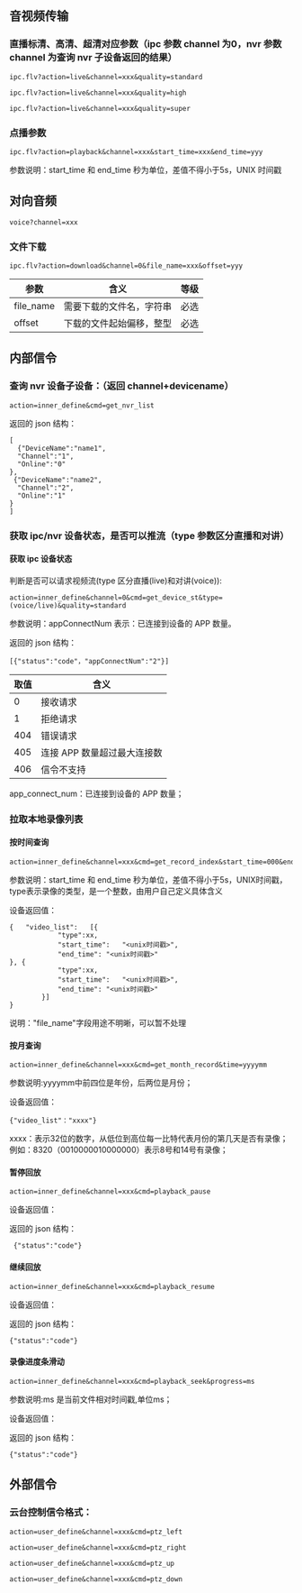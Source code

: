 

## 音视频传输

### 直播标清、高清、超清对应参数（ipc 参数 channel 为0，nvr 参数 channel 为查询 nvr 子设备返回的结果）
```
ipc.flv?action=live&channel=xxx&quality=standard

ipc.flv?action=live&channel=xxx&quality=high

ipc.flv?action=live&channel=xxx&quality=super
```
 

### 点播参数
```
ipc.flv?action=playback&channel=xxx&start_time=xxx&end_time=yyy
```
参数说明：start_time 和 end_time 秒为单位，差值不得小于5s，UNIX 时间戳

## 对向音频
```
voice?channel=xxx
```


### 文件下载
```
ipc.flv?action=download&channel=0&file_name=xxx&offset=yyy
```

| 参数      | 含义                     | 等级 |
| --------- | ------------------------ | ---- |
| file_name | 需要下载的文件名，字符串 | 必选 |
| offset    | 下载的文件起始偏移，整型 | 必选 |

## 内部信令

### 查询 nvr 设备子设备：（返回 channel+devicename）
```
action=inner_define&cmd=get_nvr_list
```

返回的 json 结构：
```
[
  {"DeviceName":"name1",
  "Channel":"1",
  "Online":"0"
},
 {"DeviceName":"name2",
  "Channel":"2",
  "Online":"1"
}
]
```
### 获取 ipc/nvr 设备状态，是否可以推流（type 参数区分直播和对讲）

#### 获取 ipc 设备状态

判断是否可以请求视频流(type 区分直播(live)和对讲(voice)):
```
action=inner_define&channel=0&cmd=get_device_st&type=(voice/live)&quality=standard
```
参数说明：appConnectNum 表示：已连接到设备的 APP 数量。


返回的 json 结构：
```
[{"status":"code"，"appConnectNum":"2"}]
```
 

| 取值 | 含义                        |
| ---- | --------------------------- |
| 0    | 接收请求                    |
| 1    | 拒绝请求                    |
| 404  | 错误请求                    |
| 405  | 连接 APP 数量超过最大连接数 |
| 406  | 信令不支持                  |

app_connect_num：已连接到设备的 APP 数量；



### 拉取本地录像列表

#### 按时间查询
```
action=inner_define&channel=xxx&cmd=get_record_index&start_time=000&end_time=111&type=0
```
参数说明：start_time 和 end_time 秒为单位，差值不得小于5s，UNIX时间戳，type表示录像的类型，是一个整数，由用户自己定义具体含义

设备返回值：
```
{	"video_list":	[{
			"type":xx,
			"start_time":	"<unix时间戳>",
			"end_time":	"<unix时间戳>"
}, {
			"type":xx,
			"start_time":	"<unix时间戳>",
			"end_time":	"<unix时间戳>"
		}]
}
```
说明："file_name"字段用途不明晰，可以暂不处理

#### 按月查询
```
action=inner_define&channel=xxx&cmd=get_month_record&time=yyyymm
```
参数说明:yyyymm中前四位是年份，后两位是月份；

设备返回值：
```
{"video_list"："xxxx"}
```
xxxx：表示32位的数字，从低位到高位每一比特代表月份的第几天是否有录像；例如：8320（0010000010000000）表示8号和14号有录像；

#### 暂停回放
```
action=inner_define&channel=xxx&cmd=playback_pause
```

设备返回值：

返回的 json 结构：
```
 {"status":"code"}
```
 

#### 继续回放
```
action=inner_define&channel=xxx&cmd=playback_resume
```

设备返回值：

返回的 json 结构：
```
{"status":"code"}
```
 

#### 录像进度条滑动
```
action=inner_define&channel=xxx&cmd=playback_seek&progress=ms
```
参数说明:ms 是当前文件相对时间戳,单位ms；

设备返回值：

返回的 json 结构：
```
{"status":"code"}
```
 



## 外部信令

### 云台控制信令格式：
```
action=user_define&channel=xxx&cmd=ptz_left

action=user_define&channel=xxx&cmd=ptz_right

action=user_define&channel=xxx&cmd=ptz_up

action=user_define&channel=xxx&cmd=ptz_down
```
